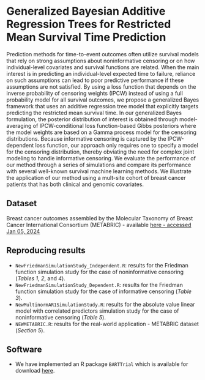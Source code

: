 # Generalized Bayesian Additive Regression Trees for Restricted Mean Survival Time Prediction

Prediction methods for time-to-event outcomes often utilize 
survival models that
rely on strong assumptions about noninformative censoring 
or on how individual-level covariates
and survival functions are related. 
When the main interest is in predicting an individual-level expected
time to failure, reliance on such assumptions can lead
to poor predictive performance if these assumptions
are not satisfied.
By using a loss function that depends on the inverse probability of censoring weights (IPCW) instead of using a full probability model for all survival outcomes, we propose a generalized Bayes framework that uses an additive regression tree model
that explicitly targets predicting the restricted mean survival time. 
In our generalized Bayes formulation, the posterior distribution of interest
is obtained through model-averaging of IPCW-conditional
loss function-based Gibbs posteriors where the model weights
are based on a Gamma process model for the censoring distributions. 
Because informative censoring is captured by the IPCW-dependent
loss function, our approach only requires one to specify a
model for the censoring distribution, thereby obviating 
the need for complex joint modeling to handle informative censoring.
We evaluate the performance of our method through a series of simulations 
and compare its performance with several well-known survival machine learning methods. We illustrate the application of our method using a
mult-site cohort of breast cancer patients that has both clinical 
and genomic covariates.

## Dataset

Breast cancer outcomes assembled by the Molecular Taxonomy of Breast Cancer International Consortium (METABRIC) - available [here - accessed Jan 05, 2024](www.kaggle.com/datasets/raghadalharbi/breast-cancer-gene-expression-profiles-metabric?resource=download)

## Reproducing results

* `NewFriedmanSimulationStudy_Independent.R`: results for the Friedman function simulation study for the case of noninformative censoring (*Tables 1*, *2*, and *4*).
* `NewFriedmanSimulationStudy_Dependent.R`: results for the Friedman function simulation study for the case of informative censoring (*Table 3*).
* `NewMultinormAR1SimulationStudy.R`: results for the absolute value linear model with correlated predictors simulation study for the case of noninformative censoring (*Table 5*).
* `NEWMETABRIC.R`: results for the real-world application - METABRIC dataset (*Section 5*).


## Software

* We have implemented an R package `BARTTrial` which is available for download [here](github.com/nchenderson/BARTTrial).

